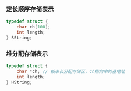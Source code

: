 ### 定长顺序存储表示
```c++
typedef struct {
    char ch[100];
    int length;
} SString;
```

### 堆分配存储表示
```c++
typedef struct {
    char *ch; // 按串长分配存储区，ch指向串的基地址
    int length;
} HString;
```